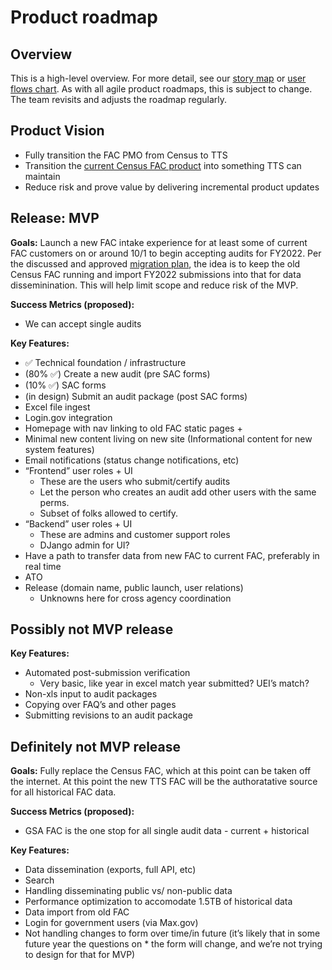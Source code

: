 Product roadmap
===================

## Overview
This is a high-level overview. For more detail, see our [story map](https://www.google.com/url?q=https://app.mural.co/t/gsa6/m/gsa6/1647625636085/7825fa5ead63ebb1b65eefab5ea20d24a8ab7c59?wid%3D0-1647626493256%26sender%3Dua4d37dfba3f1e69e09078790&sa=D&source=docs&ust=1654713307298233&usg=AOvVaw2VRKptBGcaZgHol3V6vXpw) or [user flows chart](https://app.mural.co/t/gsa6/m/gsa6/1654109929324/5da173ea5f7ba75104e4e624451e58496a7164c8?sender=ua4d37dfba3f1e69e09078790). As with all agile product roadmaps, this is subject to change. The team revisits and adjusts the roadmap regularly. 

## Product Vision
* Fully transition the FAC PMO from Census to TTS
* Transition the [current Census FAC product](https://facweb.census.gov/) into something TTS can maintain
* Reduce risk and prove value by delivering incremental product updates 

## Release: MVP
**Goals:** Launch a new FAC intake experience for at least some of current FAC customers on or around 10/1 to begin accepting audits for FY2022. Per the discussed and approved [migration plan](https://github.com/GSA-TTS/FAC/blob/main/docs/product/decisions/0004-P-migration-plan.md), the idea is to keep the old Census FAC running and import FY2022 submissions into that for data disseminination. This will help limit scope and reduce risk of the MVP. 

**Success Metrics (proposed):** 
* We can accept single audits

**Key Features:**
* ✅ Technical foundation / infrastructure
* (80% ✅) Create a new audit (pre SAC forms)
* (10% ✅) SAC forms
* (in design) Submit an audit package (post SAC forms)
* Excel file ingest
* Login.gov integration
* Homepage with nav linking to old FAC static pages + 
* Minimal new content living on new site (Informational content for new system features)
* Email notifications (status change notifications, etc)
* “Frontend” user roles + UI 
    * These are the users who submit/certify audits
    * Let the person who creates an audit add other users with the same perms. 
    * Subset of folks allowed to certify.
* “Backend” user roles + UI 
    * These are admins and customer support roles
    * DJango admin for UI?
* Have a path to transfer data from new FAC to current FAC, preferably in real time
* ATO
* Release (domain name, public launch, user relations)
    * Unknowns here for cross agency coordination

## Possibly not MVP release

**Key Features:**
* Automated post-submission verification
    * Very basic, like year in excel match year submitted? UEI’s match?
* Non-xls input to audit packages
* Copying over FAQ’s and other pages
* Submitting revisions to an audit package

## Definitely not MVP release

**Goals:** Fully replace the Census FAC, which at this point can be taken off the internet. At this point the new TTS FAC will be the authoratative source for all historical FAC data. 

**Success Metrics (proposed):** 
* GSA FAC is the one stop for all single audit data - current + historical

**Key Features:**
* Data dissemination (exports, full API, etc)
* Search
* Handling disseminating public vs/ non-public data
* Performance optimization to accomodate 1.5TB of historical data
* Data import from old FAC
* Login for government users (via Max.gov)
* Not handling changes to form over time/in future (it’s likely that in some future year the questions on * the form will change, and we’re not trying to design for that for MVP)
